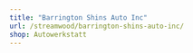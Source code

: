 ```yaml
---
title: "Barrington Shins Auto Inc"
url: /streamwood/barrington-shins-auto-inc/
shop: Autowerkstatt
---
```

